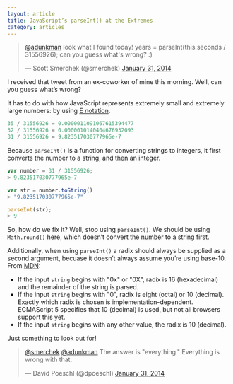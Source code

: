 ```yaml
---
layout: article
title: JavaScript’s parseInt() at the Extremes
category: articles
---
```


<style>{% asset posts/2014-01-31-javascripts-parseint-at-the-extremes.css %}</style>

<div class="tweet">
  <blockquote class="twitter-tweet" lang="en"><p><a href="https://twitter.com/adunkman">@adunkman</a> look what I found today! years = parseInt(this.seconds / 31556926); can you guess what&#39;s wrong? :)</p>&mdash; Scott Smerchek (@smerchek) <a href="https://twitter.com/smerchek/statuses/429292734977802242">January 31, 2014</a></blockquote>
</div>

I received that tweet from an ex-coworker of mine this morning. Well, can you guess what’s wrong?

It has to do with how JavaScript represents extremely small and extremely large numbers: by using [E notation](http://en.wikipedia.org/wiki/Scientific_notation#E_notation).

```javascript
35 / 31556926 = 0.0000011091067615394477
32 / 31556926 = 0.0000010140404676932093
31 / 31556926 = 9.823517030777965e-7
```

Because `parseInt()` is a function for converting strings to integers, it first converts the number to a string, and then an integer.

```javascript
var number = 31 / 31556926;
> 9.823517030777965e-7

var str = number.toString()
> "9.823517030777965e-7"

parseInt(str);
> 9
```

So, how do we fix it? Well, stop using `parseInt()`. We should be using `Math.round()` here, which doesn’t convert the number to a string first.

Additionally, when using `parseInt()` a radix should always be supplied as a second argument, becuase it doesn’t always assume you’re using base-10. From [MDN](https://developer.mozilla.org/en-US/docs/Web/JavaScript/Reference/Global_Objects/parseInt):

- If the input `string` begins with "0x" or "0X", radix is 16 (hexadecimal) and the remainder of the string is parsed.
- If the input `string` begins with "0", radix is eight (octal) or 10 (decimal).  Exactly which radix is chosen is implementation-dependent. ECMAScript 5 specifies that 10 (decimal) is used, but not all browsers support this yet.
- If the input `string` begins with any other value, the radix is 10 (decimal).

Just something to look out for!

<div class="tweet">
  <blockquote class="twitter-tweet" lang="en"><p><a href="https://twitter.com/smerchek">@smerchek</a> <a href="https://twitter.com/adunkman">@adunkman</a> The answer is &quot;everything.&quot; Everything is wrong with that.</p>&mdash; David Poeschl (@dpoeschl) <a href="https://twitter.com/dpoeschl/statuses/429302936737304576">January 31, 2014</a></blockquote>
</div>

<script async src="//platform.twitter.com/widgets.js" charset="utf-8"></script>
